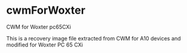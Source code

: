 cwmForWoxter
============

CWM for Woxter pc65CXi

This is a recovery image file extracted from CWM for A10 devices and modified for Woxter PC 65 CXi